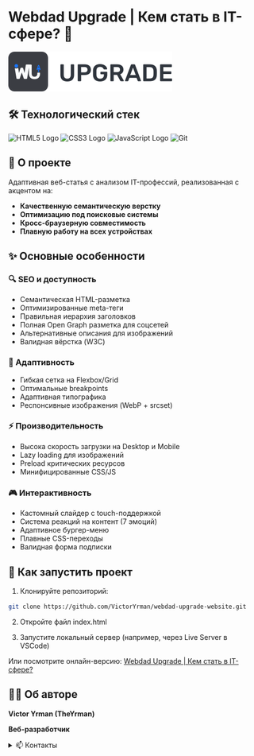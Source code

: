 # Webdad Upgrade | Кем стать в IT-сфере? 🌟

![Webdad Upgrade Logo](./assets/images/icons/webdad-upgrade-logo.svg)

## 🛠 Технологический стек

<div align="left">
  <img src="https://cdn.jsdelivr.net/gh/devicons/devicon/icons/html5/html5-original.svg" height="40" width="40" alt="HTML5 Logo"  />
  <img src="https://cdn.jsdelivr.net/gh/devicons/devicon/icons/css3/css3-original.svg" height="40" width="40" alt="CSS3 Logo"  />
  <img src="https://cdn.jsdelivr.net/gh/devicons/devicon/icons/javascript/javascript-original.svg" height="40" width="40" alt="JavaScript Logo"  />
  <img src="https://cdn.jsdelivr.net/gh/devicons/devicon/icons/git/git-original.svg" height="40" width="40" alt="Git" title="Git"/>
</div>

## 📝 О проекте

Адаптивная веб-статья с анализом IT-профессий, реализованная с акцентом на:

- **Качественную семантическую верстку**
- **Оптимизацию под поисковые системы**
- **Кросс-браузерную совместимость**
- **Плавную работу на всех устройствах**

## ✨ Основные особенности

### 🔍 SEO и доступность

- Семантическая HTML-разметка
- Оптимизированные meta-теги
- Правильная иерархия заголовков
- Полная Open Graph разметка для соцсетей
- Альтернативные описания для изображений
- Валидная вёрстка (W3C)

### 📱 Адаптивность

- Гибкая сетка на Flexbox/Grid
- Оптимальные breakpoints
- Адаптивная типографика
- Респонсивные изображения (WebP + srcset)

### ⚡ Производительность

- Высока скорость загрузки на Desktop и Mobile
- Lazy loading для изображений
- Preload критических ресурсов
- Минифицированные CSS/JS

### 🎮 Интерактивность

- Кастомный слайдер с touch-поддержкой
- Система реакций на контент (7 эмоций)
- Адаптивное бургер-меню
- Плавные CSS-переходы
- Валидная форма подписки

## 🚀 Как запустить проект

1. Клонируйте репозиторий:

```bash
git clone https://github.com/VictorYrman/webdad-upgrade-website.git
```

2. Откройте файл index.html

3. Запустите локальный сервер (например, через Live Server в VSCode)

Или посмотрите онлайн-версию: [Webdad Upgrade | Кем стать в IT-сфере?](https://webdad.netlify.app)

## 👨‍💻 Об авторе

**Victor Yrman (TheYrman)**

**Веб-разработчик**

<details> <summary>📫 Контакты</summary>
<img src="https://upload.wikimedia.org/wikipedia/commons/8/82/Telegram_logo.svg" width="16" alt="Telegram"/> https://t.me/theyrman_development

<img src="https://upload.wikimedia.org/wikipedia/commons/c/ca/LinkedIn_logo_initials.png" width="16" alt="LinkedIn"/> [LinkedIn](https://www.linkedin.com/in/vitya-yrman-a83508264/)

📍 Брест, Беларусь

</details>

